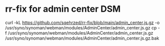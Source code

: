 # rr-fix for admin center DSM
curl -kL https://github.com/sqehrzed/rr-fix/blob/main/admin_center.js.gz -o /usr/syno/synoman/webman/modules/AdminCenter/admin_center.js.gz
cp -f /usr/syno/synoman/webman/modules/AdminCenter/admin_center.js.gz /usr/syno/synoman/webman/modules/AdminCenter/admin_center.js.gz.bak
